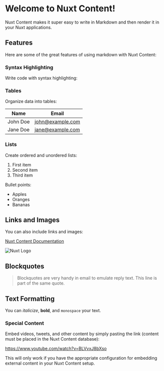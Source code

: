 # Welcome to Nuxt Content!

Nuxt Content makes it super easy to write in Markdown and then render it in your Nuxt applications.

## Features

Here are some of the great features of using markdown with Nuxt Content:

### Syntax Highlighting

Write code with syntax highlighting:

### Tables

Organize data into tables:

| Name     | Email            |
|----------|------------------|
| John Doe | john@example.com |
| Jane Doe | jane@example.com |

### Lists

Create ordered and unordered lists:

1. First item
2. Second item
3. Third item

Bullet points:

- Apples
- Oranges
- Bananas

## Links and Images

You can also include links and images:

[Nuxt Content Documentation](https://content.nuxtjs.org/)

![Nuxt Logo](https://nuxtjs.org/_nuxt/icons/icon_512x512.7d3ae24.png)

## Blockquotes

> Blockquotes are very handy in email to emulate reply text.
> This line is part of the same quote.

## Text Formatting

You can _italicize_, **bold**, and `monospace` your text.

### Special Content

Embed videos, tweets, and other content by simply pasting the link (content must be placed in the Nuxt Content
database):

https://www.youtube.com/watch?v=BLVvxJ8bXso

This will only work if you have the appropriate configuration for embedding external content in your Nuxt Content setup.

